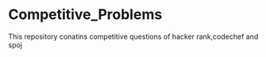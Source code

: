 # Competitive_Problems
This repository conatins competitive questions of hacker rank,codechef and spoj
